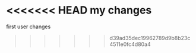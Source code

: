 <<<<<<< HEAD
my changes
=======
first user changes
>>>>>>> d39ad35dec19962789d9b8b23c4511e0fc4d80a4
